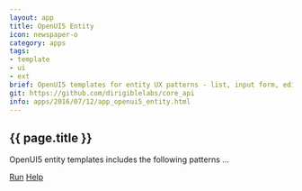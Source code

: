 ```yaml
---
layout: app
title: OpenUI5 Entity
icon: newspaper-o
category: apps
tags:
- template
- ui
- ext
brief: OpenUI5 templates for entity UX patterns - list, input form, edit form, etc.
git: https://github.com/dirigiblelabs/core_api
info: apps/2016/07/12/app_openui5_entity.html
---
```


{{ page.title }}
---


OpenUI5 entity templates includes the following patterns ...


<div class="btn-toolbar pull-right">
	<a class="btn btn-warning" href="http://dirigible.eclipse.org/services/ui/anonymous.html?git={{ page.git }}.git">Run</a>
	<a class="btn btn-info" href="http://www.dirigible.io/samples/entity_ui.html">Help</a>
</div>

<br><br>